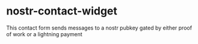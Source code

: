# nostr-contact-widget
This contact form sends messages to a nostr pubkey gated by either proof of work or a lightning payment
